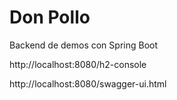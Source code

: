 # Don Pollo

Backend de demos con Spring Boot

http://localhost:8080/h2-console

http://localhost:8080/swagger-ui.html
